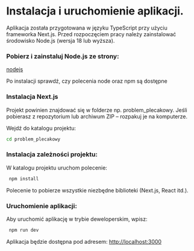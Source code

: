 # Instalacja i uruchomienie aplikacji.
Aplikacja została przygotowana w języku TypeScript przy użyciu frameworka Next.js. Przed rozpoczęciem pracy należy zainstalować środowisko Node.js (wersja 18 lub wyższa).

### Pobierz i zainstaluj Node.js ze strony:


[nodejs](https://nodejs.org/) 

Po instalacji sprawdź, czy polecenia node oraz npm są dostępne

### Instalacja Next.js
Projekt powinien znajdować się w folderze np. problem_plecakowy. Jeśli pobierasz z  repozytorium lub archiwum ZIP – rozpakuj je na komputerze.

Wejdź do katalogu projektu:    

```bash
cd problem_plecakowy
```



###	Instalacja zależności projektu:
W katalogu projektu uruchom polecenie:  

```bash
 npm install
```

Polecenie to pobierze wszystkie niezbędne biblioteki (Next.js, React itd.).

###	Uruchomienie aplikacji:
Aby uruchomić aplikację w trybie deweloperskim, wpisz:
      
```bash
 npm run dev
```





Aplikacja będzie dostępna pod adresem: [http://localhost:3000](http://localhost:3000)


